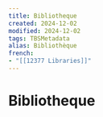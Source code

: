 ```yaml
---
title: Bibliotheque
created: 2024-12-02
modified: 2024-12-02
tags: TBSMetadata
alias: Bibliothèque
french:
- "[[12377 Libraries]]"
---
```

# Bibliotheque
